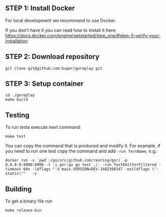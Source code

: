 ## STEP 1: Install Docker
For local development we recommend to use Docker.

If you don’t have it you can read how to install it here:
https://docs.docker.com/engine/getstarted/step_one/#step-3-verify-your-installation

## STEP 2: Download repository

`git clone git@github.com:buger/goreplay.git`


## STEP 3: Setup container

```
cd ./goreplay
make build

```

## Testing
To run tests execute next command:

```
make test
```

You can copy the command that is produced and modify it. For example, if you need to run one test copy the command and add `-run TestName`, e.g.:

```
docker run -v `pwd`:/go/src/github.com/reoring/gor/ -p 0.0.0.0:8000:8000 -t -i gor:go go test ./. -run TestEmitterFiltered -timeout 60s -ldflags "-X main.VERSION=DEV-1482398347 -extldflags \"-static\""   -v
```


## Building
To get a binary file run 

```
make release-bin
```
